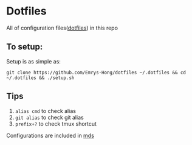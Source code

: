 # Dotfiles
All of configuration files([dotfiles](http://dotfiles.github.io/)) in this repo

## To setup:
Setup is as simple as:
```
git clone https://github.com/Emrys-Hong/dotfiles ~/.dotfiles && cd ~/.dotfiles && ./setup.sh
```

## Tips 
1. `alias cmd` to check alias
2. `git alias` to check git alias
3. `prefix+?` to check tmux shortcut

Configurations are included in [mds](mds/)
